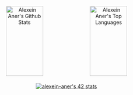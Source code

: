 <div align="center">
	<a width="100%"> 
	<a href="https://github.com/alexein-aner"><img alt="Alexein Aner's Github Stats" src="https://denvercoder1-github-readme-stats.vercel.app/api?username=alexein-aner&show_icons=true&include_all_commits=true&theme=react&bg_color=0D1117&title_color=fff&icon_color=79ff97&hide_border=true" height="192" width="45%"/></a>
	<a href="https://github.com/alexein-aner"><img alt="Alexein Aner's Top Languages" src="https://denvercoder1-github-readme-stats.vercel.app/api/top-langs/?username=alexein-aner&langs_count=8&layout=compact&theme=react&bg_color=0D1117&title_color=fff&icon_color=79ff97&hide_border=true&hide_progress=true" height="192px" width="45%"/></a>
	</a>
</div>

<br>
<div align=center>
	<a href="https://github.com/oakoudad/badge42"><img src="https://badge.mediaplus.ma/darkblue/alexein-aner?1337Badge=off&UM6P=off" alt="alexein-aner's 42 stats" /></a>
</div>
<!-- <div align="center">
	<a href="https://platzi.com/p/LMNTdev/">
		<img src="https://github-profile-summary-cards.vercel.app/api/cards/profile-details?username=knieve-l&bg_color=0D1117&theme=dark" alt="Stats badge"/>
	</a>
</div> -->
